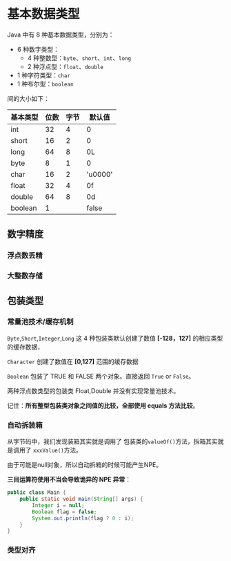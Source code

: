 # 基本数据类型

Java 中有 8 种基本数据类型，分别为：

- 6 种数字类型：
  - 4 种整数型：`byte`、`short`、`int`、`long`
  - 2 种浮点型：`float`、`double`
- 1 种字符类型：`char`
- 1 种布尔型：`boolean`

间的大小如下：

| 基本类型 | 位数 | 字节 | 默认值  |
| -------- | ---- | ---- | ------- |
| int      | 32   | 4    | 0       |
| short    | 16   | 2    | 0       |
| long     | 64   | 8    | 0L      |
| byte     | 8    | 1    | 0       |
| char     | 16   | 2    | 'u0000' |
| float    | 32   | 4    | 0f      |
| double   | 64   | 8    | 0d      |
| boolean  | 1    |      | false   |

## 数字精度

### 浮点数丢精

### 大整数存储

## 包装类型

### 常量池技术/缓存机制

`Byte`,`Short`,`Integer`,`Long` 这 4 种包装类默认创建了数值 **[-128，127]** 的相应类型的缓存数据，

`Character` 创建了数值在 **[0,127]** 范围的缓存数据

`Boolean` 包装了 TRUE 和 FALSE 两个对象。直接返回 `True` or `False`。

两种浮点数类型的包装类 Float,Double 并没有实现常量池技术。

记住：**所有整型包装类对象之间值的比较，全部使用 equals 方法比较**。

### 自动拆装箱

从字节码中，我们发现装箱其实就是调用了 包装类的`valueOf()`方法，拆箱其实就是调用了 `xxxValue()`方法。

由于可能是null对象，所以自动拆箱的时候可能产生NPE。

**三目运算符使用不当会导致诡异的 NPE 异常**：

```java
public class Main {
    public static void main(String[] args) {
        Integer i = null;
        Boolean flag = false;
        System.out.println(flag ? 0 : i);
    }
}
```

### 类型对齐

